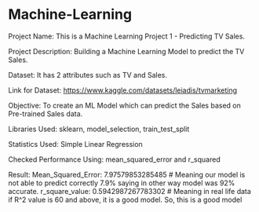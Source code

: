 # Machine-Learning
Project Name: This is a Machine Learning Project 1 - Predicting TV Sales.

Project Description: Building a Machine Learning Model to predict the TV Sales.

Dataset: It has 2 attributes such as TV and Sales.

Link for Dataset: https://www.kaggle.com/datasets/leiadis/tvmarketing

Objective: To create an ML Model which can predict the Sales based on Pre-trained Sales data.

Libraries Used: sklearn, model_selection, train_test_split

Statistics Used: Simple Linear Regression

Checked Performance Using: mean_squared_error and r_squared

Result: 
Mean_Squared_Error:  7.97579853285485 # Meaning our model is not able to predict correctly 7.9% saying in other way model was 92% accurate.
r_square_value:  0.5942987267783302   # Meaning in real life data if R^2 value is 60 and above, it is a good model. So, this is a good model
